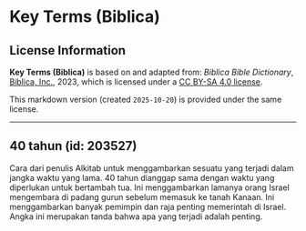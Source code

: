 # Key Terms (Biblica)

## License Information

**Key Terms (Biblica)** is based on and adapted from: _Biblica Bible Dictionary_, [Biblica, Inc.](https://www.biblica.com/), 2023, which is licensed under a [CC BY-SA 4.0 license](https://creativecommons.org/licenses/by-sa/4.0/legalcode.en).

This markdown version (created `2025-10-20`) is provided under the same license.



--------------------------------

## 40 tahun (id: 203527)

Cara dari penulis Alkitab untuk menggambarkan sesuatu yang terjadi dalam jangka waktu yang lama. 40 tahun dianggap sama dengan waktu yang diperlukan untuk bertambah tua. Ini menggambarkan lamanya orang Israel mengembara di padang gurun sebelum memasuk ke tanah Kanaan. Ini menggambarkan banyak pemimpin dan raja penting memerintah di Israel. Angka ini merupakan tanda bahwa apa yang terjadi adalah penting.


